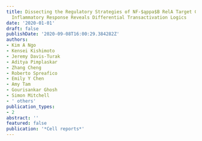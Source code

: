 ```yaml
---
title: Dissecting the Regulatory Strategies of NF-$ąppa$B RelA Target Genes in the
  Inflammatory Response Reveals Differential Transactivation Logics
date: '2020-01-01'
draft: false
publishDate: '2020-09-08T16:00:29.384282Z'
authors:
- Kim A Ngo
- Kensei Kishimoto
- Jeremy Davis-Turak
- Aditya Pimplaskar
- Zhang Cheng
- Roberto Spreafico
- Emily Y Chen
- Amy Tam
- Gourisankar Ghosh
- Simon Mitchell
- ' others'
publication_types:
- 2
abstract: ''
featured: false
publication: '*Cell reports*'
---
```


